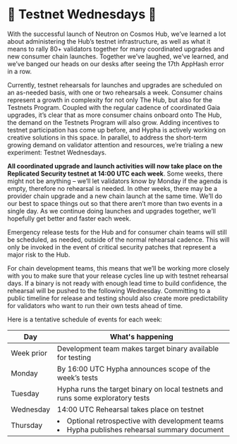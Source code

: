 # :ribbon: Testnet Wednesdays :ribbon:

With the successful launch of Neutron on Cosmos Hub, we’ve learned a lot about administering the Hub’s testnet infrastructure, as well as what it means to rally 80+ validators together for many coordinated upgrades and new consumer chain launches. Together we’ve laughed, we’ve learned, and we’ve banged our heads on our desks after seeing the 17th AppHash error in a row.

Currently, testnet rehearsals for launches and upgrades are scheduled on an as-needed basis, with one or two rehearsals a week. Consumer chains represent a growth in complexity for not only The Hub, but also for the Testnets Program. Coupled with the regular cadence of coordinated Gaia upgrades, it’s clear that as more consumer chains onboard onto The Hub, the demand on the Testnets Program will also grow. Adding incentives to testnet participation has come up before, and Hypha is actively working on creative solutions in this space. In parallel, to address the short-term growing demand on validator attention and resources, we’re trialing a new experiment: Testnet Wednesdays.

**All coordinated upgrade and launch activities will now take place on the Replicated Security testnet at 14:00 UTC each week**. Some weeks, there might not be anything – we’ll let validators know by Monday if the agenda is empty, therefore no rehearsal is needed. In other weeks, there may be a provider chain upgrade and a new chain launch at the same time. We’ll do our best to space things out so that there aren’t more than two events in a single day. As we continue doing launches and upgrades together, we’ll hopefully get better and faster each week.

Emergency release tests for the Hub and for consumer chain teams will still be scheduled, as needed, outside of the normal rehearsal cadence. This will only be invoked in the event of critical security patches that represent a major risk to the Hub.

For chain development teams, this means that we’ll be working more closely with you to make sure that your release cycles line up with testnet rehearsal days. If a binary is not ready with enough lead time to build confidence, the rehearsal will be pushed to the following Wednesday. Committing to a public timeline for release and testing should also create more predictability for validators who want to run their own tests ahead of time.

Here is a tentative schedule of events for each week:

| Day | What's happening |
| --- | ---------------- |
| Week prior | Development team makes target binary available for testing |
| Monday | By 16:00 UTC Hypha announces scope of the week’s tests |
| Tuesday | Hypha runs the target binary on local testnets and runs some exploratory tests |
| Wednesday | 14:00 UTC Rehearsal takes place on testnet |
| Thursday | <li>Optional retrospective with development teams</li> <li>Hypha publishes rehearsal summary document</li> |
